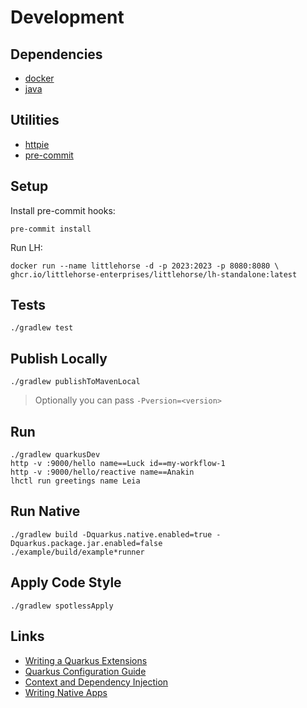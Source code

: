 # Development

## Dependencies

- [docker](https://docs.docker.com/engine/install/)
- [java](https://sdkman.io/jdks#graalce)

## Utilities

- [httpie](https://httpie.io/)
- [pre-commit](https://pre-commit.com/)

## Setup

Install pre-commit hooks:

```shell
pre-commit install
```

Run LH:

```shell
docker run --name littlehorse -d -p 2023:2023 -p 8080:8080 \
ghcr.io/littlehorse-enterprises/littlehorse/lh-standalone:latest
```

## Tests

```shell
./gradlew test
```

## Publish Locally

```shell
./gradlew publishToMavenLocal
```

> Optionally you can pass `-Pversion=<version>`

## Run

```shell
./gradlew quarkusDev
http -v :9000/hello name==Luck id==my-workflow-1
http -v :9000/hello/reactive name==Anakin
lhctl run greetings name Leia
```

## Run Native

```shell
./gradlew build -Dquarkus.native.enabled=true -Dquarkus.package.jar.enabled=false
./example/build/example*runner
```

## Apply Code Style

```shell
./gradlew spotlessApply
```

## Links

- [Writing a Quarkus Extensions](https://quarkus.io/guides/writing-extensions)
- [Quarkus Configuration Guide](https://quarkus.io/guides/config-reference)
- [Context and Dependency Injection](https://quarkus.io/guides/cdi-reference)
- [Writing Native Apps](https://quarkus.io/guides/writing-native-applications-tips)
